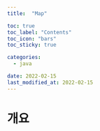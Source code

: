 ```yaml
---
title:  "Map"

toc: true
toc_label: "Contents"
toc_icon: "bars"
toc_sticky: true

categories:
  - java

date: 2022-02-15
last_modified_at: 2022-02-15
---
```


# 개요